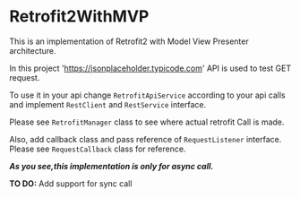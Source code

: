 # Retrofit2WithMVP
This is an implementation of Retrofit2 with Model View Presenter architecture.

In this project 'https://jsonplaceholder.typicode.com' API is used to test GET request.

To use it in your api change `RetrofitApiService` according to your api calls and implement `RestClient` and `RestService` interface.

Please see `RetrofitManager` class to see where actual retrofit Call is made.

Also, add callback class and pass reference of `RequestListener` interface.
Please see `RequestCallback` class for reference.

**_As you see,this implementation is only for async call._**


**TO DO:**
Add support for sync call

